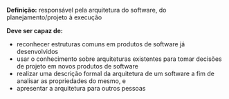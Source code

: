 **Definição:** responsável pela arquitetura do software, do planejamento/projeto à execução

**Deve ser capaz de:**
- reconhecer estruturas comuns em produtos de software já desenvolvidos
- usar o conhecimento sobre arquiteturas existentes para tomar decisões de projeto em novos produtos de software
- realizar uma descrição formal da arquitetura de um software a fim de analisar as propriedades do mesmo, e
- apresentar a arquitetura para outros pessoas